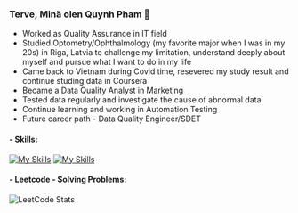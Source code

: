 
### Terve, Minä olen Quynh Pham 👋 

- Worked as Quality Assurance in IT field
- Studied Optometry/Ophthalmology (my favorite major when I was in my 20s) in Riga, Latvia to challenge my limitation, understand deeply about myself and pursue what I want to do in my life
- Came back to Vietnam during Covid time, resevered my study result and continue studing data in Coursera
- Became a Data Quality Analyst in Marketing 
- Tested data regularly and investigate the cause of abnormal data
- Continue learning and working in Automation Testing
- Future career path - Data Quality Engineer/SDET

#### - Skills: 

[![My Skills](https://skills.thijs.gg/icons?i=java,python&theme=light)](https://skills.thijs.gg) 
[![My Skills](https://skills.thijs.gg/icons?i=mysql,postgres&theme=light)](https://skills.thijs.gg)

#### - Leetcode - Solving Problems:

![LeetCode Stats](https://leetcode.card.workers.dev/ttquynh-pham?theme=dark&font=source_code_pro&extension=null)
